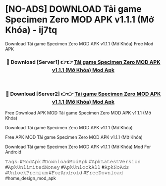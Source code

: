 # [NO-ADS] DOWNLOAD Tải game Specimen Zero MOD APK v1.1.1 (Mở Khóa) - ij7tq
Download Tải game Specimen Zero MOD APK v1.1.1 (Mở Khóa) Free Mod APK

<div align="center">
<h3>🔴 Download [Server1] 👉👉 <a href="https://apk-comot.site?title=Tải_game_Specimen_Zero_MOD_APK_v1.1.1_(Mở_Khóa)">Tải game Specimen Zero MOD APK v1.1.1 (Mở Khóa) Mod Apk</a></h3><br>

<h3>🔴 Download [Server2] 👉👉 <a href="https://apk-comot.site?title=Tải_game_Specimen_Zero_MOD_APK_v1.1.1_(Mở_Khóa)">Tải game Specimen Zero MOD APK v1.1.1 (Mở Khóa) Mod Apk</a></h3>
</div>


Free Download APK MOD Tải game Specimen Zero MOD APK v1.1.1 (Mở Khóa)

Download Tải game Specimen Zero MOD APK v1.1.1 (Mở Khóa) 

Free APK MOD Tải game Specimen Zero MOD APK v1.1.1 (Mở Khóa) 

Download Tải game Specimen Zero MOD APK v1.1.1 (Mở Khóa) Mod For Android

𝚃𝚊𝚐𝚜: #𝙼𝚘𝚍𝙰𝚙𝚔 #𝙳𝚘𝚠𝚗𝚕𝚘𝚊𝚍𝙼𝚘𝚍𝙰𝚙𝚔 #𝙰𝚙𝚔𝙻𝚊𝚝𝚎𝚜𝚝𝚅𝚎𝚛𝚜𝚒𝚘𝚗 #𝙰𝚙𝚔𝚄𝚗𝚕𝚒𝚖𝚒𝚝𝚎𝚍𝙼𝚘𝚗𝚎𝚢 #𝙰𝚙𝚔𝚄𝚗𝚕𝚘𝚌𝚔𝙰𝚕𝚕 #𝙰𝚙𝚔𝙽𝚘𝙰𝚍𝚜 #𝚄𝚗𝚕𝚘𝚌𝚔𝙿𝚛𝚎𝚖𝚒𝚞𝚖 #𝙵𝚘𝚛𝙰𝚗𝚍𝚛𝚘𝚒𝚍 #𝙵𝚛𝚎𝚎𝙳𝚘𝚠𝚗𝚕𝚘𝚊𝚍 #home_design_mod_apk